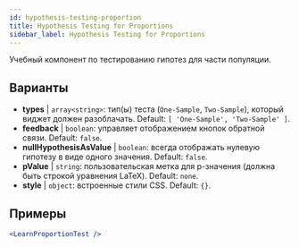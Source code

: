 ```yaml
---
id: hypothesis-testing-proportion
title: Hypothesis Testing for Proportions
sidebar_label: Hypothesis Testing for Proportions
---
```


Учебный компонент по тестированию гипотез для части популяции.

## Варианты

* __types__ | `array<string>`: тип(ы) теста (`One-Sample`, `Two-Sample`), который виджет должен разоблачать. Default: `[
  'One-Sample',
  'Two-Sample'
]`.
* __feedback__ | `boolean`: управляет отображением кнопок обратной связи. Default: `false`.
* __nullHypothesisAsValue__ | `boolean`: всегда отображать нулевую гипотезу в виде одного значения. Default: `false`.
* __pValue__ | `string`: пользовательская метка для p-значения (должна быть строкой уравнения LaTeX). Default: `none`.
* __style__ | `object`: встроенные стили CSS. Default: `{}`.


## Примеры

```jsx live
<LearnProportionTest />
```

